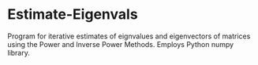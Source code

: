 # Estimate-Eigenvals
Program for iterative estimates of eignvalues and eigenvectors of matrices using the Power and Inverse Power Methods. Employs Python numpy library.
